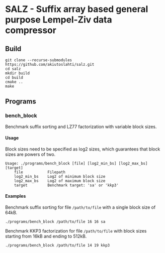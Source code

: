 # SALZ - Suffix array based general purpose Lempel-Ziv data compressor

## Build

```
git clone --recurse-submodules https://github.com/akiutoslahti/salz.git
cd salz
mkdir build
cd build
cmake ..
make
```

## Programs

### bench\_block

Benchmark suffix sorting and LZ77 factorization with variable block sizes.

#### Usage

Block sizes need to be specified as log2 sizes, which guarantees that block
sizes are powers of two.

```
Usage: ./programs/bench_block [file] [log2_min_bs] [log2_max_bs] [target]
    file           Filepath
    log2_min_bs    Log2 of minimum block size
    log2_max_bs    Log2 of maximum block size
    target         Benchmark target: 'sa' or 'kkp3'
```

#### Examples

Benchmark suffix sorting for file `/path/to/file` with a single block size
of 64kB.

```
./programs/bench_block /path/to/file 16 16 sa
```

Benchmark KKP3 factorization for file `/path/to/file` with block sizes
starting from 16kB and ending to 512kB.

```
./programs/bench_block /path/to/file 14 19 kkp3
```
